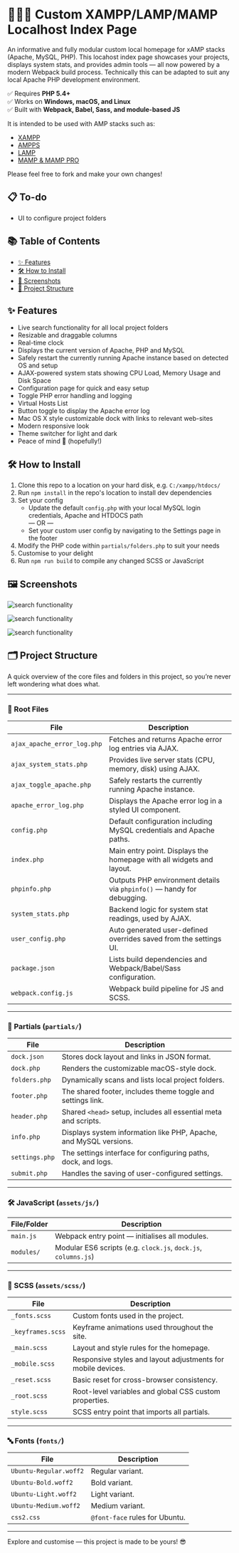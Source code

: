 # 👨🏻‍💻 Custom XAMPP/LAMP/MAMP Localhost Index Page

An informative and fully modular custom local homepage for xAMP stacks (Apache, MySQL, PHP). This locahost index page showcases your projects, displays system stats, and provides admin tools — all now powered by a modern Webpack build process. Technically this can be adapted to suit any local Apache PHP development environment.

✅ Requires **PHP 5.4+**  
✅ Works on **Windows, macOS, and Linux**  
✅ Built with **Webpack, Babel, Sass, and module-based JS**

It is intended to be used with AMP stacks such as:

- [XAMPP](https://www.apachefriends.org/)
- [AMPPS](https://ampps.com/)
- [LAMP](https://www.digitalocean.com/community/tutorials/how-to-install-lamp-stack-on-ubuntu)
- [MAMP & MAMP PRO](https://www.mamp.info/)

Please feel free to fork and make your own changes!

## 📋 To-do

- UI to configure project folders

## 📚 Table of Contents

- [✨ Features](#-features)
- [🛠️ How to Install](#-how-to-install)
- [📸 Screenshots](#-screenshots)
- [📁 Project Structure](#-project-structure)

## ✨ Features

- Live search functionality for all local project folders
- Resizable and draggable columns
- Real-time clock
- Displays the current version of Apache, PHP and MySQL
- Safely restart the currently running Apache instance based on detected OS and setup
- AJAX-powered system stats showing CPU Load, Memory Usage and Disk Space
- Configuration page for quick and easy setup
- Toggle PHP error handling and logging
- Virtual Hosts List
- Button toggle to display the Apache error log
- Mac OS X style customizable dock with links to relevant web-sites
- Modern responsive look
- Theme switcher for light and dark
- Peace of mind 🧘 (hopefully!)

## 🛠️ How to Install

1. Clone this repo to a location on your hard disk, e.g. `C:/xampp/htdocs/`
2. Run `npm install` in the repo's location to install dev dependencies
3. Set your config
    - Update the default `config.php` with your local MySQL login credentials, Apache and HTDOCS path<br/>
     — OR —
    - Set your custom user config by navigating to the Settings page in the footer
4. Modify the PHP code within `partials/folders.php` to suit your needs
5. Customise to your delight
6. Run `npm run build` to compile any changed SCSS or JavaScript

## 🖼️ Screenshots

![search functionality](screenshots/index-dark.png)

![search functionality](screenshots/settings.png)

![search functionality](screenshots/index-light.png)

## 🗂️ Project Structure

A quick overview of the core files and folders in this project, so you’re never left wondering what does what.

---

### 📄 Root Files

| File                     | Description |
|--------------------------|-------------|
| `ajax_apache_error_log.php` | Fetches and returns Apache error log entries via AJAX. |
| `ajax_system_stats.php`     | Provides live server stats (CPU, memory, disk) using AJAX. |
| `ajax_toggle_apache.php`    | Safely restarts the currently running Apache instance. |
| `apache_error_log.php`   | Displays the Apache error log in a styled UI component. |
| `config.php`             | Default configuration including MySQL credentials and Apache paths. |
| `index.php`              | Main entry point. Displays the homepage with all widgets and layout. |
| `phpinfo.php`            | Outputs PHP environment details via `phpinfo()` — handy for debugging. |
| `system_stats.php`       | Backend logic for system stat readings, used by AJAX. |
| `user_config.php`        | Auto generated user-defined overrides saved from the settings UI. |
| `package.json`           | Lists build dependencies and Webpack/Babel/Sass configuration. |
| `webpack.config.js`      | Webpack build pipeline for JS and SCSS. |

---

### 🧩 Partials (`partials/`)

| File                     | Description |
|--------------------------|-------------|
| `dock.json`              | Stores dock layout and links in JSON format. |
| `dock.php`               | Renders the customizable macOS-style dock. |
| `folders.php`            | Dynamically scans and lists local project folders. |
| `footer.php`             | The shared footer, includes theme toggle and settings link. |
| `header.php`             | Shared `<head>` setup, includes all essential meta and scripts. |
| `info.php`               | Displays system information like PHP, Apache, and MySQL versions. |
| `settings.php`           | The settings interface for configuring paths, dock, and logs. |
| `submit.php`             | Handles the saving of user-configured settings. |

---

### 🛠️ JavaScript (`assets/js/`)

| File/Folder              | Description |
|--------------------------|-------------|
| `main.js`                | Webpack entry point — initialises all modules. |
| `modules/`               | Modular ES6 scripts (e.g. `clock.js`, `dock.js`, `columns.js`) |

---

### 🎨 SCSS (`assets/scss/`)

| File              | Description |
|-------------------|-------------|
| `_fonts.scss`     | Custom fonts used in the project. |
| `_keyframes.scss` | Keyframe animations used throughout the site. |
| `_main.scss`      | Layout and style rules for the homepage. |
| `_mobile.scss`    | Responsive styles and layout adjustments for mobile devices. |
| `_reset.scss`     | Basic reset for cross-browser consistency. |
| `_root.scss`      | Root-level variables and global CSS custom properties. |
| `style.scss`      | SCSS entry point that imports all partials. |

---

### 🔤 Fonts (`fonts/`)

| File                     | Description |
|--------------------------|-------------|
| `Ubuntu-Regular.woff2`   | Regular variant. |
| `Ubuntu-Bold.woff2`      | Bold variant. |
| `Ubuntu-Light.woff2`     | Light variant. |
| `Ubuntu-Medium.woff2`    | Medium variant. |
| `css2.css`               | `@font-face` rules for Ubuntu. |

---

Explore and customise — this project is made to be yours! 😎
